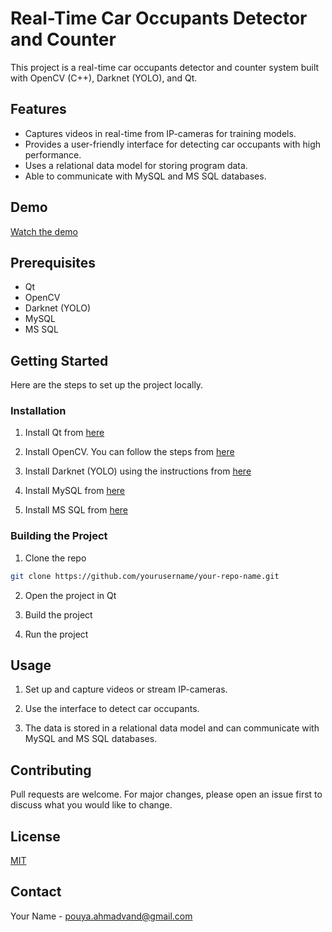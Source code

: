 # Real-Time Car Occupants Detector and Counter

This project is a real-time car occupants detector and counter system built with OpenCV (C++), Darknet (YOLO), and Qt.

## Features
- Captures videos in real-time from IP-cameras for training models.
- Provides a user-friendly interface for detecting car occupants with high performance.
- Uses a relational data model for storing program data.
- Able to communicate with MySQL and MS SQL databases.

## Demo
[Watch the demo](https://www.youtube.com/watch?v=L9pxg6-qtYU)

## Prerequisites

- Qt
- OpenCV
- Darknet (YOLO)
- MySQL
- MS SQL

## Getting Started

Here are the steps to set up the project locally.

### Installation

1. Install Qt from [here](https://www.qt.io/download)

2. Install OpenCV. You can follow the steps from [here](https://docs.opencv.org/master/d7/d9f/tutorial_linux_install.html)

3. Install Darknet (YOLO) using the instructions from [here](https://pjreddie.com/darknet/install/)

4. Install MySQL from [here](https://dev.mysql.com/downloads/installer/)

5. Install MS SQL from [here](https://www.microsoft.com/en-us/sql-server/sql-server-downloads)

### Building the Project

1. Clone the repo
```bash
git clone https://github.com/yourusername/your-repo-name.git
```

2. Open the project in Qt

3. Build the project

4. Run the project

## Usage

1. Set up and capture videos or stream IP-cameras. 

2. Use the interface to detect car occupants.

3. The data is stored in a relational data model and can communicate with MySQL and MS SQL databases.

## Contributing

Pull requests are welcome. For major changes, please open an issue first to discuss what you would like to change.

## License

[MIT](https://choosealicense.com/licenses/mit/)

## Contact

Your Name - pouya.ahmadvand@gmail.com
